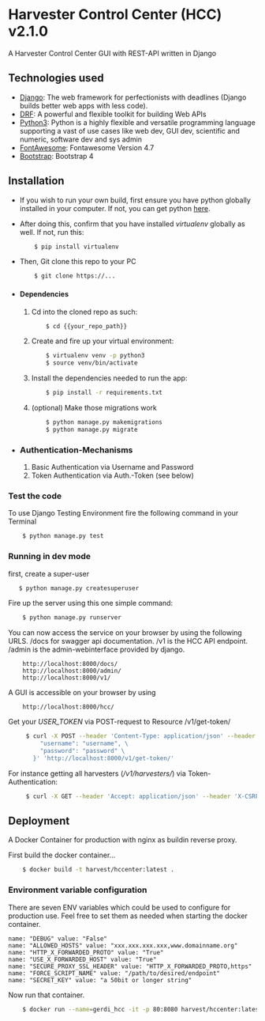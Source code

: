 # Harvester Control Center (HCC) v2.1.0
A Harvester Control Center GUI with REST-API written in Django

## Technologies used
* [Django](https://www.djangoproject.com/): The web framework for perfectionists with deadlines (Django builds better web apps with less code).
* [DRF](https://www.django-rest-framework.org/): A powerful and flexible toolkit for building Web APIs
* [Python3](http://www.python.org): Python is a highly flexible and versatile programming language supporting a vast of use cases like web dev, GUI dev, scientific and numeric, software dev and sys admin
* [FontAwesome](https://fontawesome.com/v4.7.0/icons/): Fontawesome Version 4.7
* [Bootstrap](https://getbootstrap.com/docs/4.1/getting-started/introduction/): Bootstrap 4

## Installation
* If you wish to run your own build, first ensure you have python globally installed in your computer. If not, you can get python [here](https://www.python.org").
* After doing this, confirm that you have installed _virtualenv_ globally as well. If not, run this:
    ```bash
        $ pip install virtualenv
    ```

* Then, Git clone this repo to your PC
    ```bash
        $ git clone https://...
    ```

* #### Dependencies
    1. Cd into the cloned repo as such:
        ```bash
            $ cd {{your_repo_path}}
        ```
    2. Create and fire up your virtual environment:
        ```bash
            $ virtualenv venv -p python3
            $ source venv/bin/activate
        ```
    3. Install the dependencies needed to run the app:
        ```bash
            $ pip install -r requirements.txt
        ```
    4. (optional) Make those migrations work
        ```bash
            $ python manage.py makemigrations
            $ python manage.py migrate
        ```

* ### Authentication-Mechanisms
   1. Basic Authentication via Username and Password
   2. Token Authentication via Auth.-Token (see below)

### Test the code
   To use Django Testing Environment fire the following command in your Terminal
   ```bash
       $ python manage.py test
   ```

### Running in dev mode
   first, create a super-user
   ```bash
      $ python manage.py createsuperuser
   ```
   Fire up the server using this one simple command:
   ```bash
       $ python manage.py runserver
   ```

   You can now access the service on your browser by using the following URLS. /docs for swagger api documentation. 
   /v1 is the HCC API endpoint. /admin is the admin-webinterface provided by django.
   ```
       http://localhost:8000/docs/
       http://localhost:8000/admin/
       http://localhost:8000/v1/
   ```
    
   A GUI is accessible on your browser by using
   ```
       http://localhost:8000/hcc/
   ```

   Get your _USER_TOKEN_ via POST-request to Resource /v1/get-token/
   ```bash
        $ curl -X POST --header 'Content-Type: application/json' --header 'Accept: application/json' -d '{ \
            "username": "username", \
            "password": "password" \
          }' 'http://localhost:8000/v1/get-token/'
   ```

   For instance getting all harvesters (_/v1/harvesters/_) via Token-Authentication:
   ```bash
        $ curl -X GET --header 'Accept: application/json' --header 'X-CSRFToken: AJcweNkQirt51Z2lg0c94FujhSNYFiu5grZLR2N4D8r1X2wrUaUlK8EOieEStFR9' --header 'Authorization: Token [USER_TOKEN]' 'http://localhost:8000/v1/harvesters/'
   ```

## Deployment
A Docker Container for production with nginx as buildin reverse proxy.

First build the docker container...
   ```bash
       $ docker build -t harvest/hccenter:latest .
   ````
### Environment variable configuration
There are seven ENV variables which could be used to configure for production use. 
Feel free to set them as needed when starting the docker container.

    name: "DEBUG" value: "False"
    name: "ALLOWED_HOSTS" value: "xxx.xxx.xxx.xxx,www.domainname.org"
    name: "HTTP_X_FORWARDED_PROTO" value: "True"
    name: "USE_X_FORWARDED_HOST" value: "True"
    name: "SECURE_PROXY_SSL_HEADER" value: "HTTP_X_FORWARDED_PROTO,https"
    name: "FORCE_SCRIPT_NAME" value: "/path/to/desired/endpoint"
    name: "SECRET_KEY" value: "a 50bit or longer string"
   
   Now run that container.
   ```bash
       $ docker run --name=gerdi_hcc -it -p 80:8080 harvest/hccenter:latest
   ```
